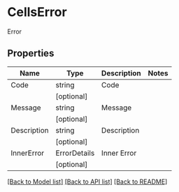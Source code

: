 # CellsError
 Error

## Properties 
Name | Type | Description | Notes
------------ | ------------- | ------------- | -------------
 Code | string | Code
             | [optional] 
 Message | string | Message
             | [optional] 
 Description | string | Description
             | [optional] 
 InnerError | ErrorDetails | Inner Error
             | [optional] 


[[Back to Model list]](../README.md#documentation-for-models) [[Back to API list]](../README.md#documentation-for-api-endpoints) [[Back to README]](../README.md)
